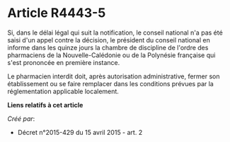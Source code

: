 # Article R4443-5

Si, dans le délai légal qui suit la notification, le conseil national n'a pas été saisi d'un appel contre la décision, le
président du conseil national en informe dans les quinze jours la chambre de discipline de l'ordre des pharmaciens de la
Nouvelle-Calédonie ou de la Polynésie française qui s'est prononcée en première instance.

Le pharmacien interdit doit, après autorisation administrative, fermer son établissement ou se faire remplacer dans les
conditions prévues par la réglementation applicable localement.

**Liens relatifs à cet article**

_Créé par_:

  - Décret n°2015-429 du 15 avril 2015 - art. 2
